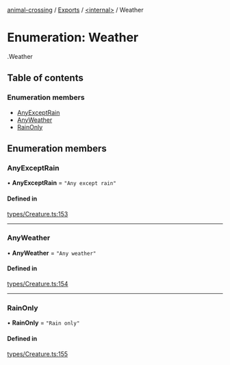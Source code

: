 [animal-crossing](../README.md) / [Exports](../modules.md) / [<internal\>](../modules/internal_.md) / Weather

# Enumeration: Weather

[<internal>](../modules/internal_.md).Weather

## Table of contents

### Enumeration members

- [AnyExceptRain](internal_.Weather.md#anyexceptrain)
- [AnyWeather](internal_.Weather.md#anyweather)
- [RainOnly](internal_.Weather.md#rainonly)

## Enumeration members

### AnyExceptRain

• **AnyExceptRain** = `"Any except rain"`

#### Defined in

[types/Creature.ts:153](https://github.com/Norviah/animal-crossing/blob/3810f6b/module/types/Creature.ts#L153)

___

### AnyWeather

• **AnyWeather** = `"Any weather"`

#### Defined in

[types/Creature.ts:154](https://github.com/Norviah/animal-crossing/blob/3810f6b/module/types/Creature.ts#L154)

___

### RainOnly

• **RainOnly** = `"Rain only"`

#### Defined in

[types/Creature.ts:155](https://github.com/Norviah/animal-crossing/blob/3810f6b/module/types/Creature.ts#L155)
